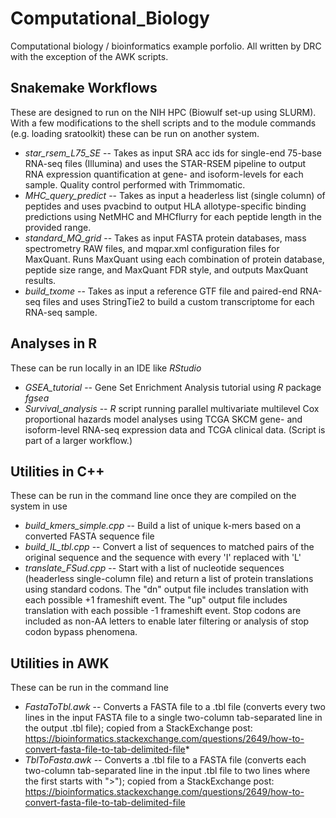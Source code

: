 # Computational_Biology
Computational biology / bioinformatics example porfolio. All written by DRC with the exception of the AWK scripts.

## Snakemake Workflows
These are designed to run on the NIH HPC (Biowulf set-up using SLURM). With a few modifications to the shell scripts and to the module commands (e.g. loading sratoolkit) these can be run on another system.

- *star_rsem_L75_SE* -- Takes as input SRA acc ids for single-end 75-base RNA-seq files (Illumina) and uses the STAR-RSEM pipeline to output RNA expression quantification at gene- and isoform-levels for each sample. Quality control performed with Trimmomatic.
- *MHC_query_predict* -- Takes as input a headerless list (single column) of peptides and uses pvacbind to output HLA allotype-specific binding predictions using NetMHC and MHCflurry for each peptide length in the provided range.
- *standard_MQ_grid* -- Takes as input FASTA protein databases, mass spectrometry RAW files, and mqpar.xml configuration files for MaxQuant. Runs MaxQuant using each combination of protein database, peptide size range, and MaxQuant FDR style, and outputs MaxQuant results.
- *build_txome* -- Takes as input a reference GTF file and paired-end RNA-seq files and uses StringTie2 to build a custom transcriptome for each RNA-seq sample.

## Analyses in R
These can be run locally in an IDE like *RStudio*
- *GSEA_tutorial* -- Gene Set Enrichment Analysis tutorial using *R* package *fgsea*
- *Survival_analysis* -- *R* script running parallel multivariate multilevel Cox proportional hazards model analyses using TCGA SKCM gene- and isoform-level RNA-seq expression data and TCGA clinical data. (Script is part of a larger workflow.)

## Utilities in C++
These can be run in the command line once they are compiled on the system in use
- *build_kmers_simple.cpp* -- Build a list of unique k-mers based on a converted FASTA sequence file
- *build_IL_tbl.cpp* -- Convert a list of sequences to matched pairs of the original sequence and the sequence with every 'I' replaced with 'L'
- *translate_FSud.cpp* -- Start with a list of nucleotide sequences (headerless single-column file) and return a list of protein translations using standard codons. The "dn" output file includes translation with each possible +1 frameshift event. The "up" output file includes translation with each possible -1 frameshift event. Stop codons are included as non-AA letters to enable later filtering or analysis of stop codon bypass phenomena.

## Utilities in AWK
These can be run in the command line
- *FastaToTbl.awk* -- Converts a FASTA file to a .tbl file (converts every two lines in the input FASTA file to a single two-column tab-separated line in the output .tbl file); copied from a StackExchange post: https://bioinformatics.stackexchange.com/questions/2649/how-to-convert-fasta-file-to-tab-delimited-file*
- *TblToFasta.awk* -- Converts a .tbl file to a FASTA file (converts each two-column tab-separated line in the input .tbl file to two lines where the first starts with ">"); copied from a StackExchange post: https://bioinformatics.stackexchange.com/questions/2649/how-to-convert-fasta-file-to-tab-delimited-file